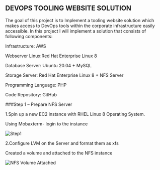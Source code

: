 ## DEVOPS TOOLING WEBSITE SOLUTION
The goal of this project is to Implement a tooling website solution which makes access to DevOps tools within the corporate infrastructure easily accessible.
In this project I will implement a solution that consists of following components:

Infrastructure:
AWS

Webserver Linux:Red Hat Enterprise Linux 8

Database Server: Ubuntu 20.04 + MySQL

Storage Server: Red Hat Enterprise Linux 8 + NFS Server

Programming Language: PHP

Code Repository: GitHub

###Step 1 – Prepare NFS Server

1.Spin up a new EC2 instance with RHEL Linux 8 Operating System.

Using Mobaxterm- login to the instance

![Step1](https://user-images.githubusercontent.com/10111342/129738324-accd762b-3ced-4e13-a0af-f0970ab60329.png)

2.Configure LVM on the Server and format them as xfs

   Created a volume and attached to the NFS instance
   
   ![NFS Volume Attached](https://user-images.githubusercontent.com/10111342/129741228-2295fd00-0088-4e8f-bc21-68c7c9b6288a.png)
   
   
   
   



